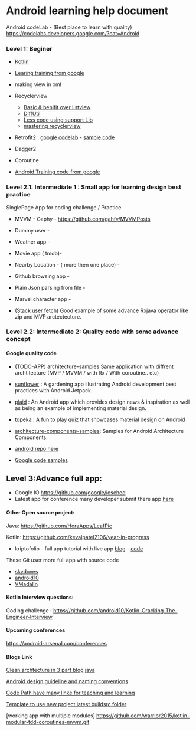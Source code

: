 # Android learning help document

Android codeLab - (Best place to learn with quality)
https://codelabs.developers.google.com/?cat=Android

### Level 1: Beginer 
* [Kotlin](https://developer.android.com/courses/kotlin-bootcamp/overview)
* [Learing training from google](https://developer.android.com/courses)
* making view in xml
* Recyclerview
  * [ Basic & benifit over listview](https://www.youtube.com/watch?v=LqBlYJTfLP4&t=297s)
  * [DiffUtil](https://android.jlelse.eu/smart-way-to-update-recyclerview-using-diffutil-345941a160e0) 
  * [Less code using support Lib](https://medium.com/@trionkidnapper/recyclerview-more-animations-with-less-code-using-support-library-listadapter-62e65126acdb)
  * [mastering recyclerview](https://www.youtube.com/watch?v=KhLVD6iiZQs)

* Retrofit2 : [ google codelab](https://codelabs.developers.google.com/codelabs/kotlin-android-training-internet-data/#0) -  [ sample code](https://github.com/google-developer-training/android-kotlin-fundamentals-apps/tree/master/MarsRealEstateNetwork) 
* Dagger2
* Coroutine

* [Android Training code from google](https://github.com/google-developer-training/android-kotlin-fundamentals-apps)

### Level 2.1: Intermediate 1 : Small app for learning design best practice


SinglePage App  for coding challenge / Practice

*  MVVM - Gaphy - https://github.com/gahfy/MVVMPosts

* Dummy user  - 

* Weather app - 

* Movie app ( tmdb)- 

* Nearby Location - ( more then one place) -

* Github browsing app - 

* Plain Json parsing from file - 

* Marvel character app - 

* [(Stack user fetch)](https://github.com/warrior2015/Kotlin-Rx-Stackoverflow-user-fetch) Good example of some advance Rxjava  operator like zip and MVP arctectecture.

### Level 2.2: Intermediate 2:  Quality code with some advance concept
#### Google quality code

* [(TODO-APP)](https://github.com/android/architecture-samples) architecture-samples 
Same application with diffrent archtitecture (MVP / MVVM / with Rx / With coroutine.. etc)

* [sunflower](https://github.com/android/sunflower) : A gardening app illustrating Android development best practices with Android Jetpack.

* [plaid](https://github.com/android/plaid) : An Android app which provides design news & inspiration as well as being an example of implementing material design.

* [topeka](https://github.com/android/topeka) : A fun to play quiz that showcases material design on Android

* [architecture-components-samples](https://github.com/android/architecture-components-samples): Samples for Android Architecture Components.

* [android repo here](https://github.com/android?utf8=%E2%9C%93&q=&type=&language=kotlin)
* [Google code samples](https://github.com/google-developer-training) 


## Level 3:Advance full app: 

* Google IO https://github.com/google/iosched
* Latest app for conference many developer submit there app [here](https://fosdem.org/2020/schedule/mobile/) 


#### Other Open source project:

Java:  https://github.com/HoraApps/LeafPic

Kotlin:
https://github.com/kevalpatel2106/year-in-progress 

* kriptofolio - full app tutorial with live app [blog](https://www.baruckis.com/android/kriptofolio-app-series/) - [code](https://github.com/baruckis/Kriptofolio) 




These Git user more full app with source code 
* [skydoves](https://github.com/skydoves?utf8=%E2%9C%93&tab=repositories&q=&type=source&language=kotlin)
* [android10](https://github.com/android10?utf8=%E2%9C%93&tab=repositories&q=&type=&language=kotlin)
* [VMadalin](https://github.com/VMadalin)

#### Kotlin Interview questions:
Coding challenge : https://github.com/android10/Kotlin-Cracking-The-Engineer-Interview

#### Upcoming conferences
https://android-arsenal.com/conferences



#### Blogs Link
[Clean archtecture in 3 part blog java](https://proandroiddev.com/clean-easy-new-how-to-architect-your-app-part-1-e439668a523d)

[Android design guideline and naming conventions](https://github.com/ribot/android-guidelines)

[Code Path have many linke for teaching and learning](https://guides.codepath.com/android/Home#getting-started)

[Template to use new project latest buildsrc folder](https://github.com/cortinico/kotlin-android-template)

[working app with multiple modules] https://github.com/warrior2015/kotlin-modular-tdd-coroutines-mvvm.git


